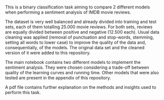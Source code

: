 This is a binary classification task aiming to compare 2 different models when performing a sentiment analysis of IMDB movie reviews. 

The dataset is very well balanced and already divided into training and test sets, each of them totalling 25.000 movie reviews. For both sets, reviews are equally divided between positive and negative (12.500 each). Usual data cleaning was applied (removal of punctuation and stop-words, stemming, setting all words to lower case) to improve the quality of the data and, consequentially, of the models. 
The original data set and the cleaned version of it were added to this repository. 

The main notebook contains two different models to implement the sentiment analysis. They were chosen considering a trade-off between quality of the learning curves and running time. Other models that were also tested are present in the appendix of this repository. 

A pdf file contains further explanation on the methods and insights used to perform this task. 
